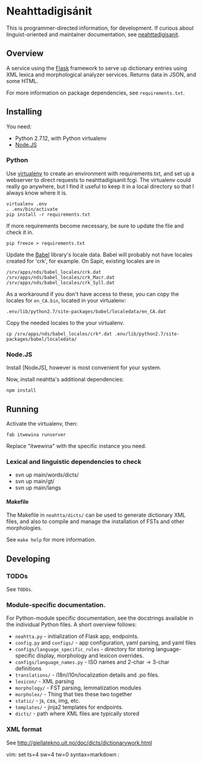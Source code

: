Neahttadigisánit
================

This is programmer-directed information, for development. If curious about
linguist-oriented and maintainer documentation, see
[neahttadigisanit][nds_doc].

  [nds_doc]: http://giellatekno.uit.no/doc/dicts/neahttadigisanit.html

## Overview

A service using the [Flask][1] framework to serve up dictionary entries
using XML lexica and morphological analyzer services. Returns data in
JSON, and some HTML.

 [1]: http://flask.pocoo.org/

For more information on package dependencies, see `requirements.txt`.

## Installing

You need:
  - Python 2.7.12, with Python virtualenv
  - [Node.JS][]

### Python

Use [virtualenv][venv] to create an environment with requirements.txt, and set up a
webserver to direct requests to neahttadigisanit.fcgi. The virtualenv could
really go anywhere, but I find it useful to keep it in a local directory so
that I always know where it is.

    virtualenv .env
    . .env/bin/activate
    pip install -r requirements.txt

If more requirements become necessary, be sure to update the file and check it
in.

    pip freeze > requirements.txt


Update the [Babel][] library's locale data. Babel will probably not have locales
created for 'crk', for example. On Sapir, existing locales are in

	/srv/apps/nds/babel_locales/crk.dat
	/srv/apps/nds/babel_locales/crk_Macr.dat
	/srv/apps/nds/babel_locales/crk_Syll.dat

As a workaround if you don't have access to these, you can copy the locales for
`en_CA.bin`, located in your virtualenv:

	.env/lib/python2.7/site-packages/babel/localedata/en_CA.dat

Copy the needed locales to the your virtualenv.

	cp /srv/apps/nds/babel_locales/crk*.dat .env/lib/python2.7/site-packages/babel/localedata/

[Babel]: http://babel.pocoo.org/en/latest/index.html
[venv]: http://www.virtualenv.org/

### Node.JS


Install [NodeJS], however is most convenient for your system.

Now, install neahtta's additional dependencies:

	npm install

[Node.JS]: https://nodejs.org


## Running

Activate the virtualenv, then:

	fab itwewina runserver

Replace "itwewina" with the specific instance you need.



### Lexical and linguistic dependencies to check

 * svn up main/words/dicts/
 * svn up main/gt/
 * svn up main/langs

#### Makefile

The Makefile in `neahtta/dicts/` can be used to generate dictionary XML files,
and also to compile and manage the installation of FSTs and other morphologies.

See `make help` for more information.

## Developing

### TODOs

See `TODOs`.

### Module-specific documentation.

For Python-module specific documentation, see the docstrings available in the
individual Python files. A short overview follows:

 * `neahtta.py` - initialization of Flask app, endpoints.
 * `config.py` and `configs/` - app configuration, yaml parsing, and yaml files
 * `configs/language_specific_rules` - directory for storing language-specific
   display, morphology and lexicon overrides.
 * `configs/language_names.py` - ISO names and 2-char -> 3-char definitions
 * `translations/` - i18n/i10n/localization details and .po files.
 * `lexicon/` - XML parsing
 * `morphology/` - FST parsing, lemmatization modules
 * `morpholex/` - Thing that ties these two together
 * `static/` - js, css, img, etc.
 * `templates/` - jinja2 templates for endpoints.
 * `dicts/` - path where XML files are typically stored

### XML format

See http://giellatekno.uit.no/doc/dicts/dictionarywork.html




vim: set ts=4 sw=4 tw=0 syntax=markdown :
